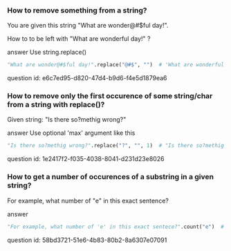 ### How to remove something from a string?

You are given this string "What are wonder@#$ful day!".

How to to be left with "What are wonderful day!" ?

answer
Use string.replace()

```python
"What are wonder@#$ful day!".replace("@#$", "")  # 'What are wonderful day!'
```

question id: e6c7ed95-d820-47d4-b9d6-f4e5d1879ea6


### How to remove only the first occurence of some string/char from a string with replace()?

Given string:
"Is there so?methig wrong?"

answer
Use optional 'max' argument like this

```python
"Is there so?methig wrong?".replace("?", "", 1)  # "Is there so?methig wrong?"
```

question id: 1e2417f2-f035-4038-8041-d231d23e8026


### How to get a number of occurences of a substring in a given string?

For example, what number of "e" in this exact sentence?

answer
```python
"For example, what number of 'e' in this exact sentece?".count("e")  # 8
```

question id: 58bd3721-51e6-4b83-80b2-8a6307e07091